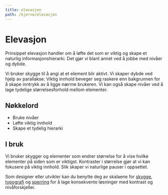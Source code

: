```yaml
---
title: elevasjon
path: /kjerne/elevasjon
---
```


# Elevasjon

Prinsippet elevasjon handler om å løfte det som er viktig og skape et naturlig informasjonshierarki. Det gjør vi blant annet ved å jobbe med nivåer og dybde.

Vi bruker skygge til å angi at et element blir aktivt. Vi skaper dybde ved hjelp av parallakse: Viktig innhold beveger seg raskere enn bakgrunnen for å skape inntrykk av å ligge nærme brukeren. Vi kan også skape nivåer ved å lage tydelige størrelsesforhold mellom elementer.

## Nøkkelord

-   Bruke nivåer
-   Løfte viktig innhold
-   Skape et tydelig hierarki

## I bruk

Vi bruker skygger og elementer som endrer størrelse for å vise hvilke elementer på siden som er viktigst. Kontraster i størrelse gjør at vi kan fokusere på viktig innhold. Slik skaper vi naturlige pauser i oppsettet.

Som designer eller utvikler kan du benytte deg av skalaene for [skygge](), [typografi]() og [sperring]() for å lage konsekvente løsninger med kontrast og nivåforskjeller.
